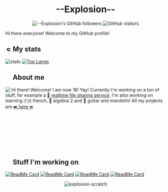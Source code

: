 # <div align="center">--Explosion--</div>

<div align=center>
  
![--Explosion's GitHub followers](https://img.shields.io/github/followers/Explosion-Scratch?color=00bbbb&style=for-the-badge&logo=github&logoColor=fff) 
![GitHub visitors](https://visitor-badge-reloaded.herokuapp.com/badge?page_id=explosion-scratch.visitor.badge.reloaded&color=00bbbb&style=for-the-badge&logo=github)

</div>

Hi there everyone! Welcome to my GitHub profile! 

##  <img src="https://static.thenounproject.com/png/5639-200.png" alt="Statistics Icons - Download Free Vector Icons | Noun Project" width="15px"/> My stats
![stats](https://github-readme-stats.vercel.app/api?username=Explosion-Scratch&include_all_commits=true&show_icons=true&theme=prussian&count_private=true&cache_seconds=5)
[![Top Langs](https://github-readme-stats.vercel.app/api/top-langs/?username=Explosion-Scratch&theme=prussian&layout=compact)](#)

##  <img src="http://cdn.onlinewebfonts.com/svg/img_256848.png" width="15px"> About me

<img src="https://bestanimations.com/media/explosions/933419296explosion-animation-1.gif" align="left" />

Hi there! Welcome! I am now 16! Yay! Currently I'm working on a ton of stuff, for example a 🚀 [realtime file sharing service](https://github.com/explosion-scratch/ondrop). I'm also working on learning 🇫🇷 french, 🧮 algebra 2 and 🎸 guitar and mandolin! All my projects are [➡️ here ⬅️](https://slight.gq/portfolio)
<br><br><br><br>
<br><br><br><br>
##  <img src="https://www.vhv.rs/dpng/d/433-4335411_work-work-icon-png-transparent-png.png" width="15px"/> Stuff I'm working on

[![ReadMe Card](https://github-readme-stats.vercel.app/api/pin/?height=100&username=Explosion-Scratch&repo=ondrop&theme=prussian)](https://github.com/explosion-scratch/ondrop)
[![ReadMe Card](https://github-readme-stats.vercel.app/api/pin/?height=100&username=Explosion-Scratch&repo=colorizer&theme=prussian)](https://github.com/explosion-scratch/colorizer)
[![ReadMe Card](https://github-readme-stats.vercel.app/api/pin/?height=100&username=Explosion-Scratch&repo=discord_bot&theme=prussian)](https://github.com/explosion-scratch/discord_bot)
[![ReadMe Card](https://github-readme-stats.vercel.app/api/pin/?height=100&username=Explosion-Scratch&repo=extensions&theme=prussian)](https://github.com/explosion-scratch/extensions)

<p align=center><img align="center" src="https://github-readme-streak-stats.herokuapp.com/?user=explosion-scratch&" alt="explosion-scratch" /></p>
